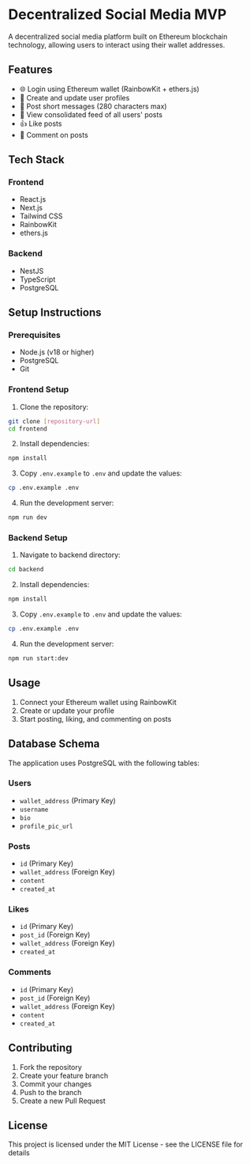 # Decentralized Social Media MVP

A decentralized social media platform built on Ethereum blockchain technology, allowing users to interact using their wallet addresses.

## Features

- 🌐 Login using Ethereum wallet (RainbowKit + ethers.js)
- 📝 Create and update user profiles
- 📣 Post short messages (280 characters max)
- 👀 View consolidated feed of all users' posts
- 👍 Like posts
- 💬 Comment on posts

## Tech Stack

### Frontend
- React.js
- Next.js
- Tailwind CSS
- RainbowKit
- ethers.js

### Backend
- NestJS
- TypeScript
- PostgreSQL

## Setup Instructions

### Prerequisites
- Node.js (v18 or higher)
- PostgreSQL
- Git

### Frontend Setup
1. Clone the repository:
```bash
git clone [repository-url]
cd frontend
```

2. Install dependencies:
```bash
npm install
```

3. Copy `.env.example` to `.env` and update the values:
```bash
cp .env.example .env
```

4. Run the development server:
```bash
npm run dev
```

### Backend Setup
1. Navigate to backend directory:
```bash
cd backend
```

2. Install dependencies:
```bash
npm install
```

3. Copy `.env.example` to `.env` and update the values:
```bash
cp .env.example .env
```

4. Run the development server:
```bash
npm run start:dev
```

## Usage

1. Connect your Ethereum wallet using RainbowKit
2. Create or update your profile
3. Start posting, liking, and commenting on posts

## Database Schema

The application uses PostgreSQL with the following tables:

### Users
- `wallet_address` (Primary Key)
- `username`
- `bio`
- `profile_pic_url`

### Posts
- `id` (Primary Key)
- `wallet_address` (Foreign Key)
- `content`
- `created_at`

### Likes
- `id` (Primary Key)
- `post_id` (Foreign Key)
- `wallet_address` (Foreign Key)
- `created_at`

### Comments
- `id` (Primary Key)
- `post_id` (Foreign Key)
- `wallet_address` (Foreign Key)
- `content`
- `created_at`

## Contributing

1. Fork the repository
2. Create your feature branch
3. Commit your changes
4. Push to the branch
5. Create a new Pull Request

## License

This project is licensed under the MIT License - see the LICENSE file for details
